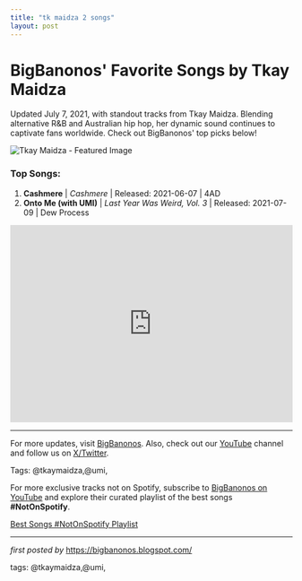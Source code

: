 ```yaml
---
title: "tk maidza 2 songs"
layout: post
---
```

<!-- Title of the Post -->
<h1 >BigBanonos' Favorite Songs by Tkay Maidza</h1> <!-- Introductory Text -->
<p >Updated July 7, 2021, with standout tracks from Tkay Maidza. Blending alternative R&B and Australian hip hop, her dynamic sound continues to captivate fans worldwide. Check out BigBanonos' top picks below!</p> <!-- Featured Image -->
<div > <img src="https://i.scdn.co/image/ab67616d0000b273778a0fc83d50cf7869169f1c" alt="Tkay Maidza - Featured Image">
</div> <!-- Song Information -->
<h3>Top Songs:</h3>
<ol> <li><strong>Cashmere</strong> | <em>Cashmere</em> | Released: 2021-06-07 | 4AD</li> <li><strong>Onto Me (with UMI)</strong> | <em>Last Year Was Weird, Vol. 3</em> | Released: 2021-07-09 | Dew Process</li>
</ol> <!-- Spotify Playlist Embed -->
<div > <iframe src="https://open.spotify.com/embed/playlist/30rpEyN6ZSqgr8MmMawFMG?utm_source=generator" width="100%" height="352" frameborder="0" allow="autoplay; clipboard-write; encrypted-media; fullscreen; picture-in-picture" loading="lazy"></iframe>
</div> <!-- Footer Links -->
<hr />
<p >For more updates, visit <a href="https://bigbanonos.blogspot.com/" target="_blank">BigBanonos</a>. Also, check out our <a href="https://www.youtube.com/@BigBanonos" target="_blank">YouTube</a> channel and follow us on <a href="https://x.com/bigbanonos" target="_blank">X/Twitter</a>.</p> <!-- Tags -->
<p >Tags: @tkaymaidza,@umi,</p>


<!--Subscribe and Playlist Links-->
<div>
    <p>For more exclusive tracks not on Spotify, subscribe to <a href="https://www.youtube.com/@BigBanonos" target="_blank">BigBanonos on YouTube</a> and explore their curated playlist of the best songs <strong>#NotOnSpotify</strong>.</p>
    <p><a href="https://www.youtube.com/playlist?list=PLtuNtuTatqI0kFahUCbtbfenC_ET5O_tr" target="_blank">Best Songs #NotOnSpotify Playlist<br /></a></p></div>

<hr />

<p><em>first posted by</em> <a href="https://bigbanonos.blogspot.com/" rel="noopener" target="_new">https://bigbanonos.blogspot.com/</a></p>

<p>tags: @tkaymaidza,@umi,</p>
